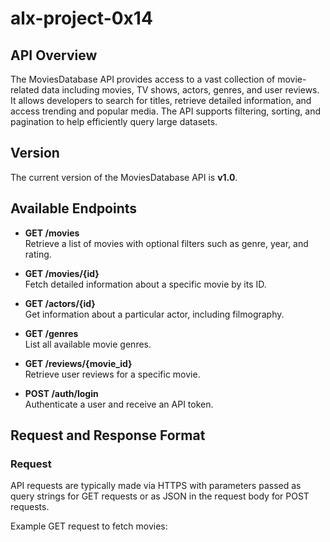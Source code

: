 # alx-project-0x14

## API Overview

The MoviesDatabase API provides access to a vast collection of movie-related data including movies, TV shows, actors, genres, and user reviews. It allows developers to search for titles, retrieve detailed information, and access trending and popular media. The API supports filtering, sorting, and pagination to help efficiently query large datasets.

## Version

The current version of the MoviesDatabase API is **v1.0**.

## Available Endpoints

- **GET /movies**  
  Retrieve a list of movies with optional filters such as genre, year, and rating.

- **GET /movies/{id}**  
  Fetch detailed information about a specific movie by its ID.

- **GET /actors/{id}**  
  Get information about a particular actor, including filmography.

- **GET /genres**  
  List all available movie genres.

- **GET /reviews/{movie_id}**  
  Retrieve user reviews for a specific movie.

- **POST /auth/login**  
  Authenticate a user and receive an API token.

## Request and Response Format

### Request

API requests are typically made via HTTPS with parameters passed as query strings for GET requests or as JSON in the request body for POST requests.

Example GET request to fetch movies:
